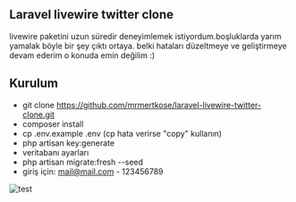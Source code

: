 ## Laravel livewire twitter clone

livewire paketini uzun süredir deneyimlemek istiyordum.boşluklarda yarım yamalak böyle bir şey çıktı ortaya. belki hataları düzeltmeye ve geliştirmeye devam ederim o konuda emin değilim :)

## Kurulum

- git clone https://github.com/mrmertkose/laravel-livewire-twitter-clone.git
- composer install
- cp .env.example .env (cp hata verirse "copy" kullanın)
- php artisan key:generate
- veritabanı ayarları
- php artisan migrate:fresh --seed
- giriş için: mail@mail.com - 123456789

![test](https://media.giphy.com/media/f7H8nhBzolmNObYJw2/giphy.gif)

